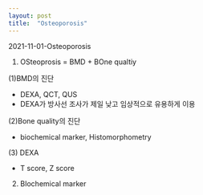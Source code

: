 ```yaml
---
layout: post
title:  "Osteoporosis"
---
```


2021-11-01-Osteoporosis

1) OSteoprosis = BMD + BOne qualtiy 

(1)BMD의 진단
- DEXA, QCT, QUS
- DEXA가 방사선 조사가 제일 낮고 임상적으로 유용하게 이용

(2)Bone quality의 진단
 - biochemical marker, Histomorphometry

(3) DEXA 
 - T score, Z score




2) BIochemical marker


